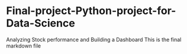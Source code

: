 # Final-project-Python-project-for-Data-Science
 Analyzing Stock performance and Building a Dashboard
This is the final markdown file
